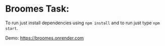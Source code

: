 # Broomes Task: 

To run just install dependencies using `npm install` and to run just type `npm start`. 

Demo: https://broomes.onrender.com
